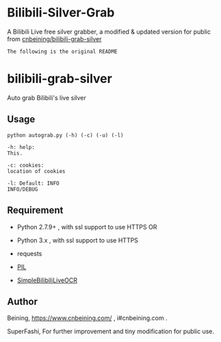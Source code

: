# Bilibili-Silver-Grab
A Bilibili Live free silver grabber, a modified &amp; updated version for public from [cnbeining/bilibili-grab-silver](https://github.com/cnbeining/bilibili-grab-silver)

```The following is the original README```

# bilibili-grab-silver
Auto grab Bilibili's live silver


Usage
------

    python autograb.py (-h) (-c) (-u) (-l)
    
    -h: help:
    This.
    
    -c: cookies:
    location of cookies
    
    -l: Default: INFO
    INFO/DEBUG

Requirement
-------

- Python 2.7.9+ , with ssl support to use HTTPS   OR

- Python 3.x , with ssl support to use HTTPS

- requests

- [PIL](http://www.lfd.uci.edu/~gohlke/pythonlibs/#pil)

- [SimpleBilibiliLiveOCR](https://github.com/chinuno-usami/SimpleBilibiliLiveOCR)

Author
-----

Beining, https://www.cnbeining.com/ , i#cnbeining.com .

SuperFashi, For further improvement and tiny modification for public use.
